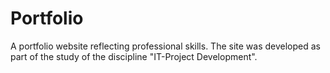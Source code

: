 # Portfolio
A portfolio website reflecting professional skills. The site was developed as part of the study of the discipline "IT-Project Development".
